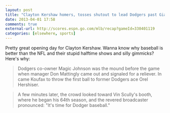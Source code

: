 ```yaml
---
layout: post
title: "Clayton Kershaw homers, tosses shutout to lead Dodgers past Giants"
date: 2013-04-01 17:58
comments: true
external-url: http://scores.espn.go.com/mlb/recap?gameId=330401119
categories: [elsewhere, sports]
---
```


Pretty great opening day for Clayton Kershaw. Wanna know why baseball is better than the NFL and their stupid halftime shows and silly gimmicks? Here's why: 

> Dodgers co-owner Magic Johnson was the mound before the game when manager Don Mattingly came out and signaled for a reliever. In came Koufax to throw the first ball to former Dodgers ace Orel Hershiser.

>A few minutes later, the crowd looked toward Vin Scully's booth, where he began his 64th season, and the revered broadcaster pronounced: "It's time for Dodger baseball."
